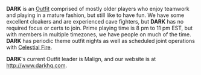 **DARK** is an [Outfit](Outfit.md "wikilink") comprised of mostly older
players who enjoy teamwork and playing in a mature fashion, but still
like to have fun. We have some excellent cloakers and are experienced
cave fighters, but **DARK** has no required focus or certs to join.
Prime playing time is 8 pm to 11 pm EST, but with members in multiple
timezones, we have people on much of the time. **DARK** has periodic
theme outfit nights as well as scheduled joint operations with
[Celestial Fire](Celestial_Fire.md "wikilink").

**DARK**'s current Outfit leader is Malign, and our website is at
<http://www.darkhq.com>.
